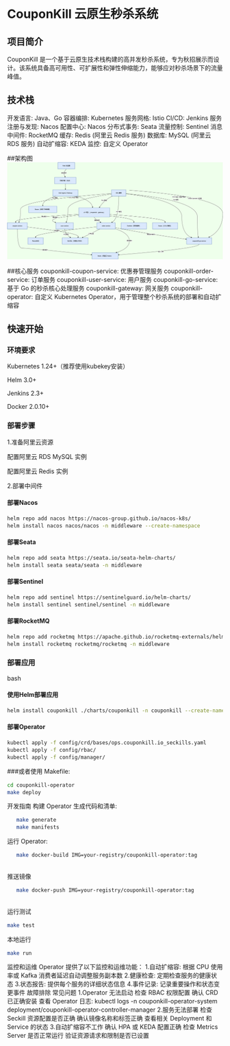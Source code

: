 # CouponKill 云原生秒杀系统

## 项目简介

CouponKill 是一个基于云原生技术栈构建的高并发秒杀系统，专为秋招展示而设计。该系统具备高可用性、可扩展性和弹性伸缩能力，能够应对秒杀场景下的流量峰值。

## 技术栈

开发语言: Java、Go
容器编排: Kubernetes
服务网格: Istio
CI/CD: Jenkins
服务注册与发现: Nacos
配置中心: Nacos
分布式事务: Seata
流量控制: Sentinel
消息中间件: RocketMQ
缓存: Redis (阿里云 Redis 服务)
数据库: MySQL (阿里云 RDS 服务)
自动扩缩容: KEDA
监控: 自定义 Operator

##架构图
![架构图.png](docs/%E6%9E%B6%E6%9E%84%E5%9B%BE.png)

##核心服务
couponkill-coupon-service: 优惠券管理服务
couponkill-order-service: 订单服务
couponkill-user-service: 用户服务
couponkill-go-service: 基于 Go 的秒杀核心处理服务
couponkill-gateway: 网关服务
couponkill-operator: 自定义 Kubernetes Operator，用于管理整个秒杀系统的部署和自动扩缩容
## 快速开始

### 环境要求

Kubernetes 1.24+（推荐使用kubekey安装）

Helm 3.0+

Jenkins 2.3+

Docker 2.0.10+

### 部署步骤

1.准备阿里云资源

配置阿里云 RDS MySQL 实例

配置阿里云 Redis 实例

2.部署中间件

#### 部署Nacos

```bash
helm repo add nacos https://nacos-group.github.io/nacos-k8s/
helm install nacos nacos/nacos -n middleware --create-namespace
```

#### 部署Seata

```bash
helm repo add seata https://seata.io/seata-helm-charts/
helm install seata seata/seata -n middleware
```

#### 部署Sentinel

```bash
helm repo add sentinel https://sentinelguard.io/helm-charts/
helm install sentinel sentinel/sentinel -n middleware
```

#### 部署RocketMQ

```bash
helm repo add rocketmq https://apache.github.io/rocketmq-externals/helm-charts/
helm install rocketmq rocketmq/rocketmq -n middleware
```

### 部署应用

bash

#### 使用Helm部署应用

```bash
helm install couponkill ./charts/couponkill -n couponkill --create-namespace
```

#### 部署Operator

```bash
kubectl apply -f config/crd/bases/ops.couponkill.io_seckills.yaml
kubectl apply -f config/rbac/
kubectl apply -f config/manager/

```
###或者使用 Makefile:

```bash
cd couponkill-operator
make deploy
```
开发指南
构建 Operator
生成代码和清单:
```bash
   make generate
   make manifests
```
运行 Operator:
```bash
   make docker-build IMG=your-registry/couponkill-operator:tag
   
```
推送镜像
```bash
   make docker-push IMG=your-registry/couponkill-operator:tag
   
```
运行测试
```bash
make test
```
本地运行
```bash
make run
```
监控和运维
Operator 提供了以下监控和运维功能：
1.自动扩缩容: 根据 CPU 使用率或 Kafka 消费者延迟自动调整服务副本数
2.健康检查: 定期检查服务的健康状态
3.状态报告: 提供每个服务的详细状态信息
4.事件记录: 记录重要操作和状态变更事件
故障排除
常见问题
1.Operator 无法启动
检查 RBAC 权限配置
确认 CRD 已正确安装
查看 Operator 日志: kubectl logs -n couponkill-operator-system deployment/couponkill-operator-controller-manager
2.服务无法部署
检查 Seckill 资源配置是否正确
确认镜像名称和标签正确
查看相关 Deployment 和 Service 的状态
3.自动扩缩容不工作
确认 HPA 或 KEDA 配置正确
检查 Metrics Server 是否正常运行
验证资源请求和限制是否已设置
